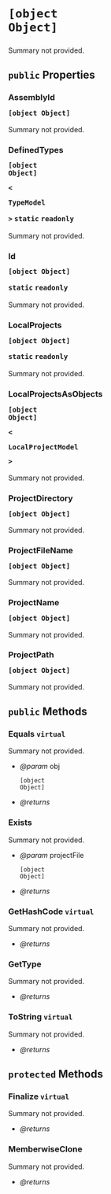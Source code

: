 # <code><p title="undefined">[object Object]</p></code>

Summary not provided.

## `public` Properties

### AssemblyId <code><p title="undefined">[object Object]</p></code>

Summary not provided.

### DefinedTypes <code><p title="undefined">[object Object]</p><<p title="undefined">TypeModel</p>></code> `static` `readonly`

Summary not provided.

### Id <code><p title="undefined">[object Object]</p></code> `static` `readonly`

Summary not provided.

### LocalProjects <code><p title="undefined">[object Object]</p></code> `static` `readonly`

Summary not provided.

### LocalProjectsAsObjects <code><p title="undefined">[object Object]</p><<p title="undefined">LocalProjectModel</p>></code>

Summary not provided.

### ProjectDirectory <code><p title="undefined">[object Object]</p></code>

Summary not provided.

### ProjectFileName <code><p title="undefined">[object Object]</p></code>

Summary not provided.

### ProjectName <code><p title="undefined">[object Object]</p></code>

Summary not provided.

### ProjectPath <code><p title="undefined">[object Object]</p></code>

Summary not provided.



## `public` Methods

### Equals `virtual`

Summary not provided.

- *@param* obj <code><p title="undefined">[object Object]</p></code>

- *@returns* 

### Exists

Summary not provided.

- *@param* projectFile <code><p title="undefined">[object Object]</p></code>

- *@returns* 

### GetHashCode `virtual`

Summary not provided.

- *@returns* 

### GetType

Summary not provided.

- *@returns* 

### ToString `virtual`

Summary not provided.

- *@returns* 

## `protected` Methods

### Finalize `virtual`

Summary not provided.

- *@returns* 

### MemberwiseClone

Summary not provided.

- *@returns* 